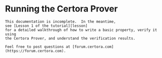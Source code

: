 Running the Certora Prover
==========================

```{todo}
This documentation is incomplete.  In the meantime,
see [Lesson 1 of the tutorial][lesson]
for a detailed walkthrough of how to write a basic property, verify it using
the Certora Prover, and understand the verification results.

Feel free to post questions at [forum.certora.com](https://forum.certora.com).
```

[lesson]: https://github.com/Certora/Tutorials/tree/master/01.Lesson_GettingStarted

